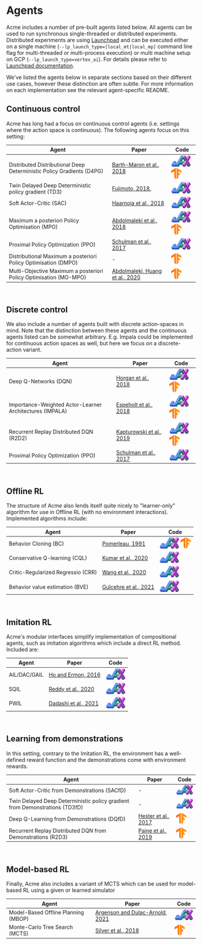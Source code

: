# Agents

<!--* freshness: { owner: 'dm-acme-dev' reviewed: '2022-09-23' review_interval: '6 month' } *-->

Acme includes a number of pre-built agents listed below. All agents can be
used to run synchronous single-threaded or distributed experiments. Distributed
experiments are using [Launchpad](https://github.com/deepmind/launchpad)
and can be executed either on a single machine
(`--lp_launch_type=[local_mt|local_mp]` command line flag for multi-threaded or
multi-process execution) or multi machine setup on GCP
(`--lp_launch_type=vertex_ai`). For details please refer to
[Launchpad documentation](https://github.com/deepmind/launchpad/search?q=%22class+LaunchType%22).

We've listed the agents below in separate sections based on their different
use cases, however these distinction are often subtle. For more information on
each implementation see the relevant agent-specific README.

## Continuous control

Acme has long had a focus on continuous control agents (i.e. settings where the
action space is continuous). The following agents focus on this setting:

Agent                                                                 | Paper                             | Code
--------------------------------------------------------------------- | --------------------------------- | ----
Distributed Distributional Deep Deterministic Policy Gradients (D4PG) | [Barth-Maron et al., 2018]        | [![JAX]][D4PG_JAX] [![TF]][DDPG_TF2]
Twin Delayed Deep Deterministic policy gradient (TD3)                 | [Fujimoto, 2018.]                 | [![JAX]][TD3_JAX]
Soft Actor-Critic (SAC)                                               | [Haarnoja et al., 2018]           | [![JAX]][SAC_JAX]
Maximum a posteriori Policy Optimisation (MPO)                        | [Abdolmaleki et al., 2018]        | [![JAX]][MPO_JAX] [![TF]][MPO_TF2]
Proximal Policy Optimization (PPO)                                    | [Schulman et al., 2017]           | [![JAX]][PPO_JAX]
Distributional Maximum a posteriori Policy Optimisation (DMPO)        | -                                 | [![TF]][DMPO_TF2]
Multi-Objective Maximum a posteriori Policy Optimisation (MO-MPO)     | [Abdolmaleki, Huang et al., 2020] | [![TF]][MOMPO_TF2]

<br/>

## Discrete control

We also include a number of agents built with discrete action-spaces in mind.
Note that the distinction between these agents and the continuous agents listed
can be somewhat arbitrary. E.g. Impala could be implemented for continuous
action spaces as well, but here we focus on a discrete-action variant.

Agent                                                    | Paper                      | Code
-------------------------------------------------------- | -------------------------- | ----
Deep Q-Networks (DQN)                                    | [Horgan et al., 2018]      | [![JAX]][DQN_JAX] [![TF]][DQN_TF2]
Importance-Weighted Actor-Learner Architectures (IMPALA) | [Espeholt et al., 2018]    | [![JAX]][IMPALA_JAX] [![TF]][IMPALA_TF2] 
Recurrent Replay Distributed DQN (R2D2)                  | [Kapturowski et al., 2019] | [![JAX]][R2D2_JAX] [![TF]][R2D2_TF2]
Proximal Policy Optimization (PPO)                       | [Schulman et al., 2017]    | [![JAX]][PPO_JAX]

<br/>

## Offline RL

The structure of Acme also lends itself quite nicely to "learner-only" algorithm
for use in Offline RL (with no environment interactions). Implemented algorithms
include:

Agent                              | Paper                   | Code
---------------------------------- | ----------------------- | --------------------------------
Behavior Cloning (BC)              | [Pomerleau, 1991]       | [![JAX]][BC_JAX] [![TF]][BC_TF2]
Conservative Q-learning (CQL)      | [Kumar et al., 2020]    | [![JAX]][CQL_JAX]
Critic-Regularized Regressio (CRR) | [Wang et al., 2020]     | [![JAX]][CRR_JAX]
Behavior value estimation (BVE)    | [Gulcehre et al., 2021] | [![JAX]][BVE_JAX]

<br/>

## Imitation RL

Acme's modular interfaces simplify implementation of compositional agents, such
as imitation algorithms which include a direct RL method. Included are:

Agent                 | Paper                  | Code
--------------------- | ---------------------- | --------------------------------
AIL/DAC/GAIL          | [Ho and Ermon, 2016]   | [![JAX]][AIL_JAX]
SQIL                  | [Reddy et al., 2020]   | [![JAX]][SQIL_JAX]
PWIL                  | [Dadashi et al., 2021] | [![JAX]][PWIL_JAX]

<br/>

## Learning from demonstrations

In this setting, contrary to the Imitation RL, the environment has a
well-defined reward function and the demonstrations come with environment
rewards. 

Agent                                                                      | Paper                 | Code
-------------------------------------------------------------------------- | --------------------- | ----
Soft Actor-Critic from Demonstrations (SACfD)                              | -                     | [![JAX]][SACFD_JAX]
Twin Delayed Deep Deterministic policy gradient from Demonstrations (TD3fD)| -                     | [![JAX]][TD3FD_JAX]
Deep Q-Learning from Demonstrations (DQfD)                                 | [Hester et al., 2017] | [![TF]][DQFD_TF2]
Recurrent Replay Distributed DQN from Demonstrations (R2D3)                | [Paine et al., 2019]  | [![TF]][R2D3_TF2]

<br/>

## Model-based RL

Finally, Acme also includes a variant of MCTS which can be used for model-based
RL using a given or learned simulator

Agent                               | Paper                             | Code
----------------------------------- | --------------------------------- | -----------------
Model-Based Offline Planning (MBOP) | [Argenson and Dulac-Arnold, 2021] | [![JAX]][MBOP_JAX]
Monte-Carlo Tree Search (MCTS)      | [Silver et al., 2018]             | [![TF]][MCTS_TF2]

<br/>

<!-- Code logos -->

[TF]: logos/tf-small.png
[JAX]: logos/jax-small.png

<!-- TF agents -->

[DQN_TF2]: https://github.com/deepmind/acme/blob/master/acme/agents/tf/dqn/
[IMPALA_TF2]: https://github.com/deepmind/acme/blob/master/acme/agents/tf/impala/
[R2D2_TF2]: https://github.com/deepmind/acme/blob/master/acme/agents/tf/r2d2/
[MCTS_TF2]: https://github.com/deepmind/acme/blob/master/acme/agents/tf/mcts/
[DDPG_TF2]: https://github.com/deepmind/acme/blob/master/acme/agents/tf/ddpg/
[D4PG_TF2]: https://github.com/deepmind/acme/blob/master/acme/agents/tf/d4pg/
[MPO_TF2]: https://github.com/deepmind/acme/blob/master/acme/agents/tf/mpo/
[DMPO_TF2]: https://github.com/deepmind/acme/blob/master/acme/agents/tf/dmpo/
[MOMPO_TF2]: https://github.com/deepmind/acme/blob/master/acme/agents/tf/mompo/
[BC_TF2]: https://github.com/deepmind/acme/blob/master/acme/agents/tf/bc/
[DQFD_TF2]: https://github.com/deepmind/acme/blob/master/acme/agents/tf/dqfd/
[R2D3_TF2]: https://github.com/deepmind/acme/blob/master/acme/agents/tf/r2d3/

<!-- JAX agents -->

[AIL_JAX]: https://github.com/deepmind/acme/blob/master/acme/agents/jax/ail/
[BC_JAX]: https://github.com/deepmind/acme/blob/master/acme/agents/jax/bc/
[BVE_JAX]: https://github.com/deepmind/acme/blob/master/acme/agents/jax/bve/
[CQL_JAX]: https://github.com/deepmind/acme/blob/master/acme/agents/jax/cql/
[CRR_JAX]: https://github.com/deepmind/acme/blob/master/acme/agents/jax/crr/
[D4PG_JAX]: https://github.com/deepmind/acme/blob/master/acme/agents/jax/d4pg/
[DQN_JAX]: https://github.com/deepmind/acme/blob/master/acme/agents/jax/dqn/
[IMPALA_JAX]: https://github.com/deepmind/acme/blob/master/acme/agents/jax/impala/
[MBOP_JAX]: https://github.com/deepmind/acme/blob/master/acme/agents/jax/mbop/
[MPO_JAX]: https://github.com/deepmind/acme/blob/master/acme/agents/jax/mpo/
[PPO_JAX]: https://github.com/deepmind/acme/blob/master/acme/agents/jax/ppo/
[PWIL_JAX]: https://github.com/deepmind/acme/blob/master/acme/agents/jax/pwil/
[R2D2_JAX]: https://github.com/deepmind/acme/blob/master/acme/agents/jax/r2d2/
[SAC_JAX]: https://github.com/deepmind/acme/blob/master/acme/agents/jax/sac/
[SACFD_JAX]: https://github.com/deepmind/acme/blob/master/acme/agents/jax/lfd/
[SQIL_JAX]: https://github.com/deepmind/acme/blob/master/acme/agents/jax/sqil/
[TD3_JAX]: https://github.com/deepmind/acme/blob/master/acme/agents/jax/td3/
[TD3FD_JAX]: https://github.com/deepmind/acme/blob/master/acme/agents/jax/lfd/

<!-- Papers -->

[Abdolmaleki et al., 2018]: https://arxiv.org/abs/1806.06920
[Abdolmaleki, Huang et al., 2020]: https://arxiv.org/abs/2005.07513
[Argenson and Dulac-Arnold, 2021]: https://arxiv.org/abs/2008.05556
[Barth-Maron et al., 2018]: https://arxiv.org/abs/1804.08617
[Dadashi et al., 2021]: https://arxiv.org/abs/2006.04678
[Espeholt et al., 2018]: https://arxiv.org/abs/1802.01561
[Fujimoto, 2018.]: https://arxiv.org/abs/1802.09477
[Fujimoto and Gu, 2021]: https://arxiv.org/abs/2106.06860
[Gulcehre et al., 2021]: https://arxiv.org/abs/2103.09575
[Hester et al., 2017]: https://arxiv.org/abs/1704.03732
[Haarnoja et al., 2018]: https://arxiv.org/abs/1801.01290
[Ho and Ermon, 2016]: https://arxiv.org/abs/1606.03476
[Horgan et al., 2018]: https://arxiv.org/abs/1803.00933
[Kapturowski et al., 2019]: https://openreview.net/pdf?id=r1lyTjAqYX
[Kumar et al., 2020]: https://arxiv.org/abs/2006.04779
[Paine et al., 2019]: `https://arxiv.org/abs/1909.01387
[Pomerleau, 1991]: https://www.ri.cmu.edu/pub_files/pub3/pomerleau_dean_1991_1/pomerleau_dean_1991_1.pdf
[Reddy et al., 2020]: https://arxiv.org/abs/1905.11108
[Schulman et al., 2017]: https://arxiv.org/abs/1707.06347
[Silver et al., 2018]: https://science.sciencemag.org/content/362/6419/1140
[Wang et al., 2020]: https://arxiv.org/abs/2006.15134
